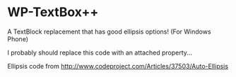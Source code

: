 ﻿WP-TextBox++
============

A TextBlock replacement that has good ellipsis options! (For Windows Phone)

I probably should replace this code with an attached property...

Ellipsis code from http://www.codeproject.com/Articles/37503/Auto-Ellipsis
